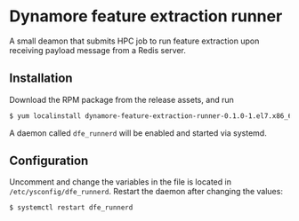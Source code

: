 # Dynamore feature extraction runner

A small deamon that submits HPC job to run feature extraction upon receiving payload message from a Redis server.

## Installation

Download the RPM package from the release assets, and run

```bash
$ yum localinstall dynamore-feature-extraction-runner-0.1.0-1.el7.x86_64.rpm
```

A daemon called `dfe_runnerd` will be enabled and started via systemd.

## Configuration

Uncomment and change the variables in the file is located in `/etc/ysconfig/dfe_runnerd`.  Restart the daemon after changing the values:

```bash
$ systemctl restart dfe_runnerd
```
